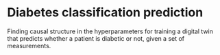 # Diabetes classification prediction
Finding causal structure in the hyperparameters for training a digital twin that predicts whether a patient is diabetic or not, given a set of measurements.
